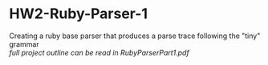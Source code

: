 # HW2-Ruby-Parser-1
Creating a ruby base parser that produces a parse trace following the "tiny" grammar  
*full project outline can be read in RubyParserPart1.pdf*
